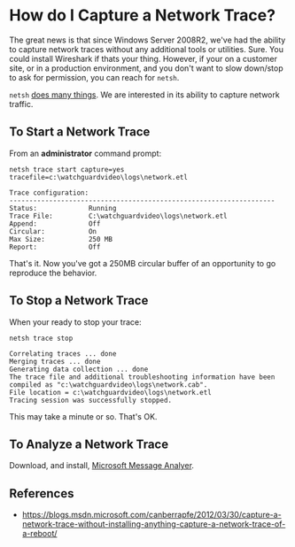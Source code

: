 # How do I Capture a Network Trace?

The great news is that since Windows Server 2008R2, we've had the ability to capture network traces without any additional tools or utilities.  Sure.  You could install Wireshark if thats your thing.  However, if your on a customer site, or in a production environment, and you don't want to slow down/stop to ask for permission, you can reach for ```netsh```.

```netsh``` [does many things](https://technet.microsoft.com/en-us/library/bb490939.aspx).  We are interested in its ability to capture network traffic.

## To Start a Network Trace
From an **administrator** command prompt:

```
netsh trace start capture=yes tracefile=c:\watchguardvideo\logs\network.etl

Trace configuration:
-------------------------------------------------------------------
Status:             Running
Trace File:         C:\watchguardvideo\logs\network.etl
Append:             Off
Circular:           On
Max Size:           250 MB
Report:             Off
```

That's it.  Now you've got a 250MB circular buffer of an opportunity to go reproduce the behavior.  

## To Stop a Network Trace
When your ready to stop your trace:

```
netsh trace stop

Correlating traces ... done
Merging traces ... done
Generating data collection ... done
The trace file and additional troubleshooting information have been compiled as "c:\watchguardvideo\logs\network.cab".
File location = c:\watchguardvideo\logs\network.etl
Tracing session was successfully stopped.

```

This may take a minute or so.  That's OK. 


## To Analyze a Network Trace

Download, and install, [Microsoft Message Analyer](https://www.microsoft.com/en-us/download/details.aspx?id=44226).




## References

* https://blogs.msdn.microsoft.com/canberrapfe/2012/03/30/capture-a-network-trace-without-installing-anything-capture-a-network-trace-of-a-reboot/
